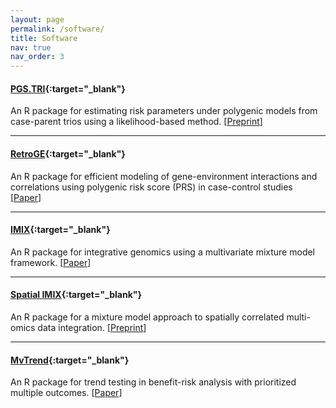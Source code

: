 ```yaml
---
layout: page
permalink: /software/
title: Software
nav: true
nav_order: 3
---
```



#### [PGS.TRI](https://github.com/ziqiaow/PGS.TRI){:target="_blank"}
An R package for estimating risk parameters under polygenic models from case-parent trios using a likelihood-based method. [[Preprint](https://www.medrxiv.org/content/10.1101/2024.10.08.24315066v1)]



--- 
#### [RetroGE](https://github.com/ziqiaow/RetroGE){:target="_blank"}
An R package for efficient modeling of gene-environment interactions and correlations using polygenic risk score (PRS) in case-control studies [[Paper](https://doi.org/10.1093/aje/kwae081)] 


--- 
#### [IMIX](https://github.com/ziqiaow/IMIX){:target="_blank"}
An R package for integrative genomics using a multivariate mixture model framework. [[Paper](https://doi.org/10.1093/bioinformatics/btaa1001)]

--- 
#### [Spatial IMIX](https://github.com/ziqiaow/spatialimix){:target="_blank"}
An R package for a mixture model approach to spatially correlated multi-omics data integration. [[Preprint](https://www.biorxiv.org/content/10.1101/2023.07.15.549148v1)]


--- 
#### [MvTrend](https://github.com/ziqiaow/MvTrend){:target="_blank"}
An R package for trend testing in benefit-risk analysis with prioritized multiple outcomes. [[Paper](https://www.tandfonline.com/doi/full/10.1080/19466315.2019.1690037)]

